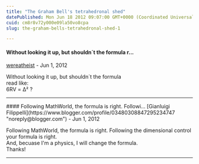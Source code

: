 ```yaml
---
title: "The Graham Bell's tetrahedronal shed"
datePublished: Mon Jun 18 2012 09:07:00 GMT+0000 (Coordinated Universal Time)
cuid: cm8r8v72y000e09la50vo8cpa
slug: the-graham-bells-tetrahedronal-shed-1

---
```



#### Without looking it up, but shouldn´t the formula r...
[wereatheist]( "noreply@blogger.com") - <time datetime="2012-06-18T21:07:55.684+02:00">Jun 1, 2012</time>

Without looking it up, but shouldn´t the formula  
read like:  
6RV = Δ² ?
<hr />
#### Following MathWorld, the formula is right. Followi...
[Gianluigi Filippelli](https://www.blogger.com/profile/03480308847295234747 "noreply@blogger.com") - <time datetime="2012-06-18T21:39:18.808+02:00">Jun 1, 2012</time>

Following MathWorld, the formula is right. Following the dimensional control your formula is right.  
And, becuase I'm a physics, I will change the formula.  
Thanks!
<hr />
